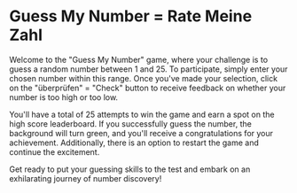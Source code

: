 # Guess My Number = Rate Meine Zahl 

Welcome to the "Guess My Number" game, where your challenge is to guess a random number between 1 and 25. To participate, simply enter your chosen number within this range. Once you've made your selection, click on the "überprüfen" = "Check" button to receive feedback on whether your number is too high or too low.

You'll have a total of 25 attempts to win the game and earn a spot on the high score leaderboard. If you successfully guess the number, the background will turn green, and you'll receive a congratulations for your achievement. Additionally, there is an option to restart the game and continue the excitement.

Get ready to put your guessing skills to the test and embark on an exhilarating journey of number discovery!
